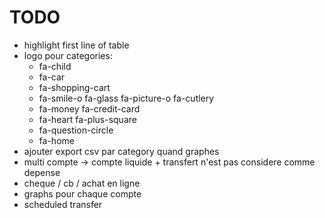 # TODO
- highlight first line of table
- logo pour categories:
	- fa-child
	- fa-car
	- fa-shopping-cart
	- fa-smile-o  fa-glass fa-picture-o fa-cutlery
	- fa-money fa-credit-card
	- fa-heart fa-plus-square
	- fa-question-circle
	- fa-home
- ajouter export csv par category quand graphes
- multi compte -> compte liquide + transfert n'est pas considere comme depense
- cheque / cb / achat en ligne
- graphs pour chaque compte
- scheduled transfer